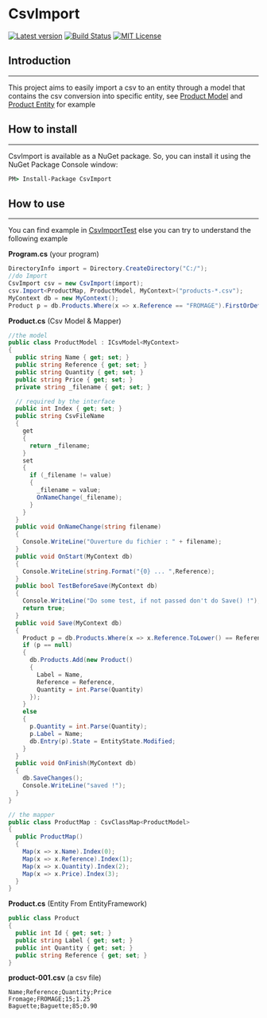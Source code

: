 # CsvImport
[![Latest version](https://img.shields.io/nuget/v/csvimport.svg)](https://www.nuget.org/packages?q=csvimport) [![Build Status](https://travis-ci.org/pkshetlie/CsvImport.svg?branch=master)](https://travis-ci.org/pkshetlie/CsvImport) [![MIT  License](https://img.shields.io/badge/license-MIT-blue.svg)](http://www.gnu.org/licenses/lgpl-3.0.html)

## Introduction 
---
This project aims to easily import a csv to an entity through a model that contains the csv conversion into specific entity, see [Product Model](https://github.com/pkshetlie/CsvImport/blob/master/CsvImport/CsvImportTest/Examples/CsvModels/Product.cs) and [Product Entity](https://github.com/pkshetlie/CsvImport/blob/master/CsvImport/CsvImportTest/Examples/EF/Entities/Product.cs) for example

## How to install
---
CsvImport is available as a NuGet package. So, you can install it using the NuGet Package Console window:
```cmd 
PM> Install-Package CsvImport
```
## How to use
---
You can find example in [CsvImportTest](https://github.com/pkshetlie/CsvImport/tree/master/CsvImport/CsvImportTest) else you can try to understand the following example

__Program.cs__ (your program)
```C#
DirectoryInfo import = Directory.CreateDirectory("C:/");
//do Import
CsvImport csv = new CsvImport(import);
csv.Import<ProductMap, ProductModel, MyContext>("products-*.csv");
MyContext db = new MyContext();
Product p = db.Products.Where(x => x.Reference == "FROMAGE").FirstOrDefault();
```
__Product.cs__ (Csv Model & Mapper)
```C#
//the model
public class ProductModel : ICsvModel<MyContext>
{
  public string Name { get; set; }
  public string Reference { get; set; }
  public string Quantity { get; set; }
  public string Price { get; set; }
  private string _filename { get; set; }

  // required by the interface
  public int Index { get; set; }
  public string CsvFileName
  {
    get
    {
      return _filename;
    }
    set
    {
      if (_filename != value)
      {
        _filename = value;
        OnNameChange(_filename);
      }
    }
  }
  public void OnNameChange(string filename)
  {
    Console.WriteLine("Ouverture du fichier : " + filename);
  }
  public void OnStart(MyContext db)
  {
    Console.WriteLine(string.Format("{0} ... ",Reference);
  }
  public bool TestBeforeSave(MyContext db)
  {
    Console.WriteLine("Do some test, if not passed don't do Save() !");
    return true;
  }
  public void Save(MyContext db)
  {
    Product p = db.Products.Where(x => x.Reference.ToLower() == Reference.ToLower()).FirstOrDefault();
    if (p == null)
    {
      db.Products.Add(new Product()
      {
        Label = Name,
        Reference = Reference,
        Quantity = int.Parse(Quantity)
      });
    }
    else
    {
      p.Quantity = int.Parse(Quantity);
      p.Label = Name;
      db.Entry(p).State = EntityState.Modified;
    }
  }
  public void OnFinish(MyContext db)
  {
    db.SaveChanges();
    Console.WriteLine("saved !");
  }
}

// the mapper
public class ProductMap : CsvClassMap<ProductModel>
{
  public ProductMap()
  {
    Map(x => x.Name).Index(0);
    Map(x => x.Reference).Index(1);
    Map(x => x.Quantity).Index(2);
    Map(x => x.Price).Index(3);
  }
}
```

__Product.cs__ (Entity From EntityFramework)
```C#
public class Product 
{
  public int Id { get; set; }
  public string Label { get; set; }
  public int Quantity { get; set; }
  public string Reference { get; set; }
}
```

__product-001.csv__ (a csv file)
```
Name;Reference;Quantity;Price
Fromage;FROMAGE;15;1.25
Baguette;Baguette;85;0.90
```


